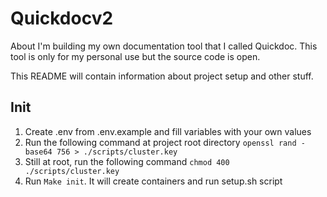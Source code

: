 # Quickdocv2
About I'm building my own documentation tool that I called Quickdoc. This tool is only for my personal use but the source code is open.

This README will contain information about project setup and other stuff.

## Init

1. Create .env from .env.example and fill variables with your own values
2. Run the following command at project root directory ``openssl rand -base64 756 > ./scripts/cluster.key``
3. Still at root, run the following command ``chmod 400 ./scripts/cluster.key``
4. Run ``Make init``. It will create containers and run setup.sh script
